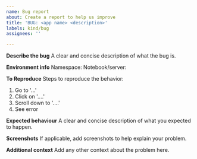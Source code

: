 ```yaml
---
name: Bug report
about: Create a report to help us improve
title: 'BUG: <app name> <description>'
labels: kind/bug
assignees: ''

---
```


**Describe the bug**
A clear and concise description of what the bug is.

**Environment info**
Namespace:
Notebook/server: 

**To Reproduce**
Steps to reproduce the behavior:
1. Go to '...'
2. Click on '....'
3. Scroll down to '....'
4. See error

**Expected behaviour**
A clear and concise description of what you expected to happen.

**Screenshots**
If applicable, add screenshots to help explain your problem.

**Additional context**
Add any other context about the problem here.
